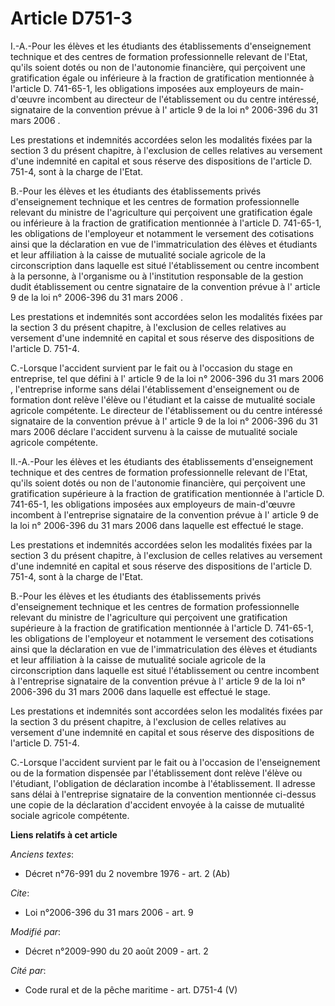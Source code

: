 # Article D751-3

I.-A.-Pour les élèves et les étudiants des établissements d'enseignement technique et des centres de formation
professionnelle relevant de l'Etat, qu'ils soient dotés ou non de l'autonomie financière, qui perçoivent une gratification
égale ou inférieure à la fraction de gratification mentionnée à l'article D. 741-65-1, les obligations imposées aux
employeurs de main-d'œuvre incombent au directeur de l'établissement ou du centre intéressé, signataire de la convention
prévue à l' article 9 de la loi n° 2006-396 du 31 mars 2006 . 

Les prestations et indemnités accordées selon les modalités fixées par la section 3 du présent chapitre, à l'exclusion de
celles relatives au versement d'une indemnité en capital et sous réserve des dispositions de l'article D. 751-4, sont à la
charge de l'Etat.

B.-Pour les élèves et les étudiants des établissements privés d'enseignement technique et les centres de formation
professionnelle relevant du ministre de l'agriculture qui perçoivent une gratification égale ou inférieure à la fraction de
gratification mentionnée à l'article D. 741-65-1, les obligations de l'employeur et notamment le versement des cotisations
ainsi que la déclaration en vue de l'immatriculation des élèves et étudiants et leur affiliation à la caisse de mutualité
sociale agricole de la circonscription dans laquelle est situé l'établissement ou centre incombent à la personne, à
l'organisme ou à l'institution responsable de la gestion dudit établissement ou centre signataire de la convention prévue à
l' article 9 de la loi n° 2006-396 du 31 mars 2006 . 

Les prestations et indemnités sont accordées selon les modalités fixées par la section 3 du présent chapitre, à l'exclusion
de celles relatives au versement d'une indemnité en capital et sous réserve des dispositions de l'article D. 751-4.

C.-Lorsque l'accident survient par le fait ou à l'occasion du stage en entreprise, tel que défini à l' article 9 de la loi n°
2006-396 du 31 mars 2006 , l'entreprise informe sans délai l'établissement d'enseignement ou de formation dont relève l'élève
ou l'étudiant et la caisse de mutualité sociale agricole compétente. Le directeur de l'établissement ou du centre intéressé
signataire de la convention prévue à l' article 9 de la loi n° 2006-396 du 31 mars 2006  déclare l'accident survenu à la
caisse de mutualité sociale agricole compétente. 

II.-A.-Pour les élèves et les étudiants des établissements d'enseignement technique et des centres de formation
professionnelle relevant de l'Etat, qu'ils soient dotés ou non de l'autonomie financière, qui perçoivent une gratification
supérieure à la fraction de gratification mentionnée à l'article D. 741-65-1, les obligations imposées aux employeurs de
main-d'œuvre incombent à l'entreprise signataire de la convention prévue à l' article 9 de la loi n° 2006-396 du 31 mars 2006
dans laquelle est effectué le stage. 

Les prestations et indemnités accordées selon les modalités fixées par la section 3 du présent chapitre, à l'exclusion de
celles relatives au versement d'une indemnité en capital et sous réserve des dispositions de l'article D. 751-4, sont à la
charge de l'Etat.

B.-Pour les élèves et les étudiants des établissements privés d'enseignement technique et les centres de formation
professionnelle relevant du ministre de l'agriculture qui perçoivent une gratification supérieure à la fraction de
gratification mentionnée à l'article D. 741-65-1, les obligations de l'employeur et notamment le versement des cotisations
ainsi que la déclaration en vue de l'immatriculation des élèves et étudiants et leur affiliation à la caisse de mutualité
sociale agricole de la circonscription dans laquelle est situé l'établissement ou centre incombent à l'entreprise signataire
de la convention prévue à l' article 9 de la loi n° 2006-396 du 31 mars 2006  dans laquelle est effectué le stage. 

Les prestations et indemnités sont accordées selon les modalités fixées par la section 3 du présent chapitre, à l'exclusion
de celles relatives au versement d'une indemnité en capital et sous réserve des dispositions de l'article D. 751-4.

C.-Lorsque l'accident survient par le fait ou à l'occasion de l'enseignement ou de la formation dispensée par l'établissement
dont relève l'élève ou l'étudiant, l'obligation de déclaration incombe à l'établissement. Il adresse sans délai à
l'entreprise signataire de la convention mentionnée ci-dessus une copie de la déclaration d'accident envoyée à la caisse de
mutualité sociale agricole compétente.

**Liens relatifs à cet article**

_Anciens textes_:

  - Décret n°76-991 du 2 novembre 1976 - art. 2 (Ab)

_Cite_:

  - Loi n°2006-396 du 31 mars 2006 - art. 9

_Modifié par_:

  - Décret n°2009-990 du 20 août 2009 - art. 2

_Cité par_:

  - Code rural et de la pêche maritime - art. D751-4 (V)
